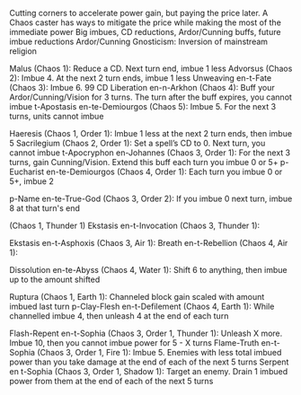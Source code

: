 Cutting corners to accelerate power gain, but paying the price later. A Chaos caster has ways to mitigate the price while making the most of the immediate power
Big imbues, CD reductions, Ardor/Cunning buffs, future imbue reductions
Ardor/Cunning
Gnosticism: Inversion of mainstream religion

Malus (Chaos 1): Reduce a CD. Next turn end, imbue 1 less
Advorsus (Chaos 2): Imbue 4. At the next 2 turn ends, imbue 1 less
Unweaving en-t-Fate (Chaos 3): Imbue 6. 99 CD
Liberation en-n-Arkhon (Chaos 4): Buff your Ardor/Cunning/Vision for 3 turns. The turn after the buff expires, you cannot imbue
t-Apostasis en-te-Demiourgos (Chaos 5): Imbue 5. For the next 3 turns, units cannot imbue

Haeresis (Chaos 1, Order 1): Imbue 1 less at the next 2 turn ends, then imbue 5
Sacrilegium (Chaos 2, Order 1): Set a spell’s CD to 0. Next turn, you cannot imbue
t-Apocryphon en-Johannes (Chaos 3, Order 1): For the next 3 turns, gain Cunning/Vision. Extend this buff each turn you imbue 0 or 5+
p-Eucharist en-te-Demiourgos (Chaos 4, Order 1): Each turn you imbue 0 or 5+, imbue 2

p-Name en-te-True-God (Chaos 3, Order 2): If you imbue 0 next turn, imbue 8 at that turn's end

(Chaos 1, Thunder 1)
Ekstasis en-t-Invocation (Chaos 3, Thunder 1): 

Ekstasis en-t-Asphoxis (Chaos 3, Air 1):
Breath en-t-Rebellion (Chaos 4, Air 1):

Dissolution en-te-Abyss (Chaos 4, Water 1): Shift 6 to anything, then imbue up to the amount shifted

Ruptura (Chaos 1, Earth 1): Channeled block gain scaled with amount imbued last turn
p-Clay-Flesh en-t-Defilement (Chaos 4, Earth 1): While channelled imbue 4, then unleash 4 at the end of each turn

Flash-Repent en-t-Sophia (Chaos 3, Order 1, Thunder 1): Unleash X more. Imbue 10, then you cannot imbue power for 5 - X turns
Flame-Truth en-t-Sophia (Chaos 3, Order 1, Fire 1): Imbue 5. Enemies with less total imbued power than you take damage at the end of each of the next 5 turns
Serpent en t-Sophia (Chaos 3, Order 1, Shadow 1): Target an enemy. Drain 1 imbued power from them at the end of each of the next 5 turns